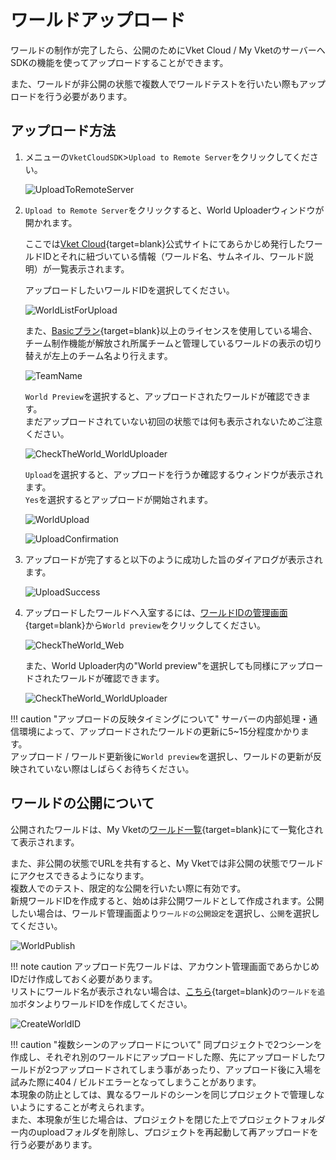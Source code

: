 # ワールドアップロード

ワールドの制作が完了したら、公開のためにVket Cloud / My VketのサーバーへSDKの機能を使ってアップロードすることができます。

また、ワールドが非公開の状態で複数人でワールドテストを行いたい際もアップロードを行う必要があります。

## アップロード方法
  
1. メニューの`VketCloudSDK`>`Upload to Remote Server`をクリックしてください。

    ![UploadToRemoteServer](img/WorldUpload01.jpg)

2. `Upload to Remote Server`をクリックすると、World Uploaderウィンドウが開かれます。

    ここでは[Vket Cloud](https://cloud.vket.com/account/world){target=blank}公式サイトにてあらかじめ発行したワールドIDとそれに紐づいている情報（ワールド名、サムネイル、ワールド説明）が一覧表示されます。

    アップロードしたいワールドIDを選択してください。

    ![WorldListForUpload](img/WorldUpload02.jpg)

    また、[Basicプラン](https://cloud.vket.com/plan){target=blank}以上のライセンスを使用している場合、チーム制作機能が解放され所属チームと管理しているワールドの表示の切り替えが左上のチーム名より行えます。

    ![TeamName](img/WorldUpload03.jpg)

    `World Preview`を選択すると、アップロードされたワールドが確認できます。<br>
    まだアップロードされていない初回の状態では何も表示されないためご注意ください。

    ![CheckTheWorld_WorldUploader](img/WorldUpload04.jpg)

    `Upload`を選択すると、アップロードを行うか確認するウィンドウが表示されます。<br>
    `Yes`を選択するとアップロードが開始されます。

    ![WorldUpload](img/WorldUpload05.jpg)

    ![UploadConfirmation](img/WorldUpload06.jpg)

3. アップロードが完了すると以下のように成功した旨のダイアログが表示されます。

    ![UploadSuccess](img/WorldUpload07.jpg)

4. アップロードしたワールドへ入室するには、[ワールドIDの管理画面](https://cloud.vket.com/account/world){target=blank}から`World preview`をクリックしてください。

    ![CheckTheWorld_Web](img/WorldUpload08.jpg)

    また、World Uploader内の"World preview"を選択しても同様にアップロードされたワールドが確認できます。

    ![CheckTheWorld_WorldUploader](img/WorldUpload04.jpg)

!!! caution "アップロードの反映タイミングについて"
    サーバーの内部処理・通信環境によって、アップロードされたワールドの更新に5~15分程度かかります。<br>
    アップロード / ワールド更新後に`World preview`を選択し、ワールドの更新が反映されていない際はしばらくお待ちください。

## ワールドの公開について

公開されたワールドは、My Vketの[ワールド一覧](https://vket.com/play/world){target=blank}にて一覧化されて表示されます。

また、非公開の状態でURLを共有すると、My Vketでは非公開の状態でワールドにアクセスできるようになります。<br>
複数人でのテスト、限定的な公開を行いたい際に有効です。<br>
新規ワールドIDを作成すると、始めは非公開ワールドとして作成されます。公開したい場合は、ワールド管理画面より`ワールドの公開設定`を選択し、`公開`を選択してください。

![WorldPublish](img/WorldUpload09.jpg)

!!! note caution
    アップロード先ワールドは、アカウント管理画面であらかじめIDだけ作成しておく必要があります。<br>
    リストにワールド名が表示されない場合は、[こちら](https://cloud.vket.com/account/world){target=blank}の`ワールドを追加`ボタンよりワールドIDを作成してください。

![CreateWorldID](img/WorldUpload10.jpg)

!!! caution "複数シーンのアップロードについて"
    同プロジェクトで2つシーンを作成し、それぞれ別のワールドにアップロードした際、先にアップロードしたワールドが2つアップロードされてしまう事があったり、アップロード後に入場を試みた際に404 / ビルドエラーとなってしまうことがあります。<br>
    本現象の防止としては、異なるワールドのシーンを同じプロジェクトで管理しないようにすることが考えられます。<br>
    また、本現象が生じた場合は、プロジェクトを閉じた上でプロジェクトフォルダー内のuploadフォルダを削除し、プロジェクトを再起動して再アップロードを行う必要があります。

